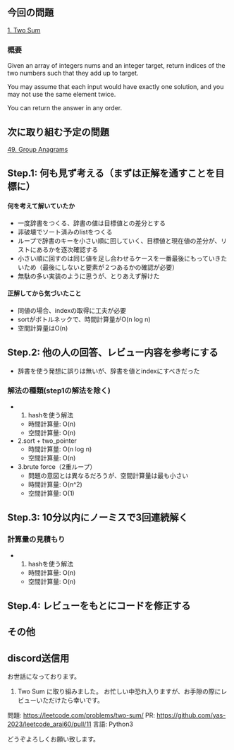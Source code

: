## 今回の問題
[1. Two Sum](https://leetcode.com/problems/two-sum)

### 概要
Given an array of integers nums and an integer target, return indices of the two numbers such that they add up to target.

You may assume that each input would have exactly one solution, and you may not use the same element twice.

You can return the answer in any order.

## 次に取り組む予定の問題
[49. Group Anagrams](https://leetcode.com/problems/group-anagrams)

## Step.1: 何も見ず考える（まずは正解を通すことを目標に）
#### 何を考えて解いていたか
- 一度辞書をつくる、辞書の値は目標値との差分とする
- 非破壊でソート済みのlistをつくる
- ループで辞書のキーを小さい順に回していく、目標値と現在値の差分が、リストにあるかを逐次確認する
- 小さい順に回すのは同じ値を足し合わせるケースを一番最後にもっていきたいため（最後にしないと要素が２つあるかの確認が必要）
- 無駄の多い実装のように思うが、とりあえず解けた

#### 正解してから気づいたこと
- 同値の場合、indexの取得に工夫が必要
- sortがボトルネックで、時間計算量がO(n log n)
- 空間計算量はO(n)

## Step.2: 他の人の回答、レビュー内容を参考にする
- 辞書を使う発想に誤りは無いが、辞書を値とindexにすべきだった
### 解法の種類(step1の解法を除く)
- 1. hashを使う解法
    - 時間計算量: O(n)
    - 空間計算量: O(n)
- 2.sort + two_pointer
    - 時間計算量: O(n log n)
    - 空間計算量: O(n)
- 3.brute force（2重ループ）
    - 問題の意図とは異なるだろうが、空間計算量は最も小さい
    - 時間計算量: O(n^2)
    - 空間計算量: O(1)

## Step.3: 10分以内にノーミスで3回連続解く
### 計算量の見積もり
- 1. hashを使う解法
    - 時間計算量: O(n)
    - 空間計算量: O(n)

## Step.4: レビューをもとにコードを修正する

## その他

## discord送信用
お世話になっております。
1. Two Sum に取り組みました。
お忙しい中恐れ入りますが、お手隙の際にレビューいただけたら幸いです。

問題: https://leetcode.com/problems/two-sum/
PR: https://github.com/yas-2023/leetcode_arai60/pull/11
言語: Python3

どうぞよろしくお願い致します。
